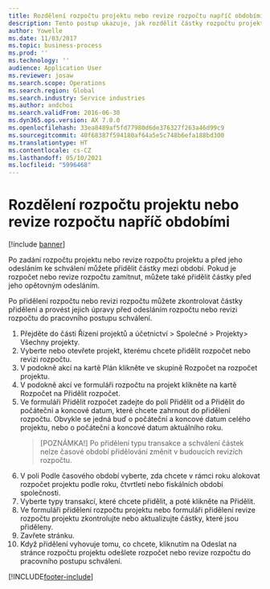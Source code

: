 ```yaml
---
title: Rozdělení rozpočtu projektu nebo revize rozpočtu napříč obdobími
description: Tento postup ukazuje, jak rozdělit částky rozpočtu projektu na období.
author: Yowelle
ms.date: 11/03/2017
ms.topic: business-process
ms.prod: ''
ms.technology: ''
audience: Application User
ms.reviewer: josaw
ms.search.scope: Operations
ms.search.region: Global
ms.search.industry: Service industries
ms.author: andchoi
ms.search.validFrom: 2016-06-30
ms.dyn365.ops.version: AX 7.0.0
ms.openlocfilehash: 33ea8489af5fd77980d6de376327f263a46d99c9
ms.sourcegitcommit: 40f68387f594180af64a5e5c748b6efa188bd300
ms.translationtype: HT
ms.contentlocale: cs-CZ
ms.lasthandoff: 05/10/2021
ms.locfileid: "5996468"
---
```

# <a name="allocate-a-project-budget-or-budget-revision-across-periods"></a>Rozdělení rozpočtu projektu nebo revize rozpočtu napříč obdobími

[!include [banner](../../includes/banner.md)]

Po zadání rozpočtu projektu nebo revize rozpočtu projektu a před jeho odesláním ke schválení můžete přidělit částky mezi období. Pokud je rozpočet nebo revize rozpočtu zamítnut, můžete také přidělit částky před jeho opětovným odesláním. 

Po přidělení rozpočtu nebo revizi rozpočtu můžete zkontrolovat částky přidělení a provést jejich úpravy před odesláním rozpočtu nebo revizi rozpočtu do pracovního postupu schválení. 

1. Přejděte do části Řízení projektů a účetnictví > Společné > Projekty> Všechny projekty. 
2. Vyberte nebo otevřete projekt, kterému chcete přidělit rozpočet nebo revizi rozpočtu. 
3. V podokně akcí na kartě Plán klikněte ve skupině Rozpočet na rozpočet projektu. 
4. V podokně akcí ve formuláři rozpočtu na projekt klikněte na kartě Rozpočet na Přidělit rozpočet. 
5. Ve formuláři Přidělit rozpočet zadejte do polí Přidělit od a Přidělit do počáteční a koncové datum, které chcete zahrnout do přidělení rozpočtu. Obvykle se jedná buď o počáteční a koncové datum celého projektu, nebo o počáteční a koncové datum aktuálního roku.  
   > [POZNÁMKA!] Po přidělení typu transakce a schválení částek nelze časové období přidělování změnit v budoucích revizích rozpočtu. 
6. V poli Podle časového období vyberte, zda chcete v rámci roku alokovat rozpočet projektu podle roku, čtvrtletí nebo fiskálních období společnosti.
7. Vyberte typy transakcí, které chcete přidělit, a poté klikněte na Přidělit. 
8. Ve formuláři přidělení rozpočtu projektu nebo formuláři přidělení revize rozpočtu projektu zkontrolujte nebo aktualizujte částky, které jsou přiděleny. 
9. Zavřete stránku.
10. Když přidělení vyhovuje tomu, co chcete, kliknutím na Odeslat na stránce rozpočtu projektu odešlete rozpočet nebo revize rozpočtu do pracovního postupu schválení.  




[!INCLUDE[footer-include](../../includes/footer-banner.md)]